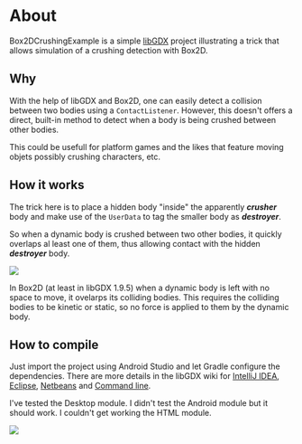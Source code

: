 About
=

Box2DCrushingExample is a simple [libGDX](https://github.com/libgdx/libgdx) project illustrating a trick that allows simulation of a crushing detection with Box2D.

Why
-

With the help of libGDX and Box2D, one can easily detect a collision between two bodies using a `ContactListener`. However, this doesn't offers a direct, built-in method to detect when a body is being crushed between other bodies.

This could be usefull for platform games and the likes that feature moving objets possibly crushing characters, etc.

How it works
-

The trick here is to place a hidden body "inside" the apparently ***crusher*** body and make use of the `UserData` to tag the smaller body as ***destroyer***.

So when a dynamic body is crushed between two other bodies, it quickly overlaps al least one of them, thus allowing contact with the hidden ***destroyer*** body.

![](https://molinan2.github.io/box2d-crushing-example/resource/box2d-crushing.png)

In Box2D (at least in libGDX 1.9.5) when a dynamic body is left with no space to move, it ovelarps its colliding bodies. This requires the colliding bodies to be kinetic or static, so no force is applied to them by the dynamic body.

How to compile
-

Just import the project using Android Studio and let Gradle configure the dependencies. There are more details in the libGDX wiki for [IntelliJ IDEA](https://github.com/libgdx/libgdx/wiki/Gradle-and-Intellij-IDEA), [Eclipse](https://github.com/libgdx/libgdx/wiki/Gradle-and-Eclipse), [Netbeans](https://github.com/libgdx/libgdx/wiki/Gradle-and-NetBeans) and [Command line](https://github.com/libgdx/libgdx/wiki/Gradle-on-the-Commandline).

I've tested the Desktop module. I didn't test the Android module but it should work. I couldn't get working the HTML module.

![](https://molinan2.github.io/box2d-crushing-example/resource/box2d-crushing-desktop.png)